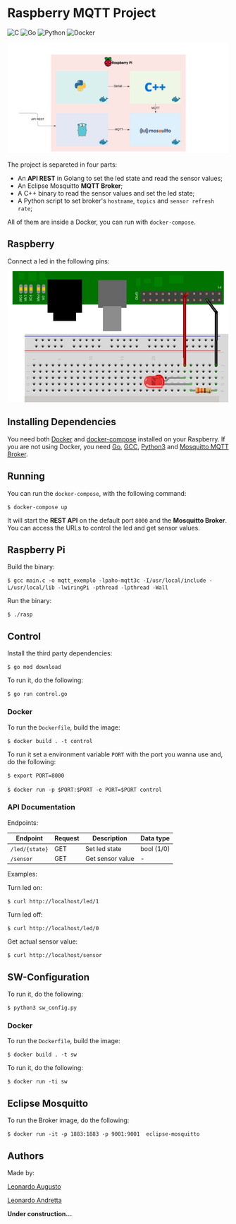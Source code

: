 # Raspberry MQTT Project

![C](https://github.com/leozz37/raspberry-MQTT/workflows/C/badge.svg)
![Go](https://github.com/leozz37/raspberry-MQTT/workflows/Go/badge.svg)
![Python](https://github.com/leozz37/raspberry-MQTT/workflows/Python/badge.svg)
![Docker](https://github.com/leozz37/raspberry-MQTT/workflows/Docker/badge.svg)

![cover](resources/images/infra.png)

The project is separeted in four parts: 

- An **API REST** in Golang to set the led state and read the sensor values;
- An Eclipse Mosquitto **MQTT Broker**;
- A C++ binary to read the sensor values and set the led state;
- A Python script to set broker's `hostname`, `topics` and `sensor refresh rate`;

All of them are inside a Docker, you can run with `docker-compose`.

## Raspberry

Connect a led in the following pins:

![led](resources/images/led.jpg)

## Installing Dependencies

You need both [Docker](https://www.docker.com/) and [docker-compose](https://docs.docker.com/compose/install/) installed on your Raspberry. If you are not using Docker, you need [Go](https://golang.org/doc/install), [GCC](https://gcc.gnu.org/), [Python3](https://www.python.org/download/releases/3.0/) and [Mosquitto MQTT Broker](https://mosquitto.org/).

## Running

You can run the `docker-compose`, with the following command:

```shell
$ docker-compose up
```

It will start the **REST API** on the default port `8000` and the **Mosquitto Broker**. You can access the URLs to control the led and get sensor values.

## Raspberry Pi

Build the binary:

```shell
$ gcc main.c -o mqtt_exemplo -lpaho-mqtt3c -I/usr/local/include -L/usr/local/lib -lwiringPi -pthread -lpthread -Wall
```

Run the binary:

```shell
$ ./rasp
```

## Control

Install the third party dependencies:

```shell
$ go mod download
```

To run it, do the following:

```shell
$ go run control.go
```

### Docker

To run the `Dockerfile`, build the image:

```shell
$ docker build . -t control
```

To run it set a environment variable `PORT` with the port you wanna use and, do the following:

```shell
$ export PORT=8000

$ docker run -p $PORT:$PORT -e PORT=$PORT control
```

### API Documentation

Endpoints:

| Endpoint      | Request | Description      | Data type  |
| ------------- | ------- | ---------------- | ---------- |
| `/led/{state}`| GET     | Set led state    | bool (1/0) |
| `/sensor`     | GET     | Get sensor value | -          |

Examples:

Turn led on:

```shell
$ curl http://localhost/led/1
```

Turn led off:

```shell
$ curl http://localhost/led/0
```

Get actual sensor value:

```shell
$ curl http://localhost/sensor
```

## SW-Configuration

To run it, do the following:

```shell
$ python3 sw_config.py
```

### Docker

To run the `Dockerfile`, build the image:

```shell
$ docker build . -t sw
```

To run it, do the following:

```shell
$ docker run -ti sw
```

## Eclipse Mosquitto

To run the Broker image, do the following:

```shell
$ docker run -it -p 1883:1883 -p 9001:9001  eclipse-mosquitto
```

## Authors

Made by:

[Leonardo Augusto](https://github.com/leozz37)

[Leonardo Andretta](https://github.com/LeoAndretta)

**Under construction...**
